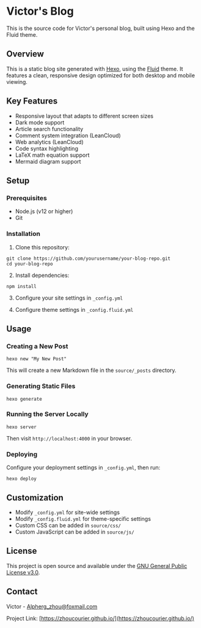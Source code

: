 # Victor's Blog

This is the source code for Victor's personal blog, built using Hexo and the Fluid theme.

## Overview

This is a static blog site generated with [Hexo](https://hexo.io/), using the [Fluid](https://github.com/fluid-dev/hexo-theme-fluid) theme. It features a clean, responsive design optimized for both desktop and mobile viewing.

## Key Features

- Responsive layout that adapts to different screen sizes
- Dark mode support  
- Article search functionality
- Comment system integration (LeanCloud)
- Web analytics (LeanCloud)
- Code syntax highlighting
- LaTeX math equation support
- Mermaid diagram support

## Setup

### Prerequisites

- Node.js (v12 or higher)
- Git

### Installation

1. Clone this repository:

```
git clone https://github.com/yourusername/your-blog-repo.git
cd your-blog-repo
```

2. Install dependencies:

```
npm install
```

3. Configure your site settings in `_config.yml`

4. Configure theme settings in `_config.fluid.yml`

## Usage

### Creating a New Post

```
hexo new "My New Post"
```

This will create a new Markdown file in the `source/_posts` directory.

### Generating Static Files

```
hexo generate
```

### Running the Server Locally

```
hexo server
```

Then visit `http://localhost:4000` in your browser.

### Deploying

Configure your deployment settings in `_config.yml`, then run:

```
hexo deploy
```

## Customization

- Modify `_config.yml` for site-wide settings
- Modify `_config.fluid.yml` for theme-specific settings
- Custom CSS can be added in `source/css/`
- Custom JavaScript can be added in `source/js/`

## License

This project is open source and available under the [GNU General Public License v3.0](LICENSE).

## Contact

Victor - Alpherg_zhou@foxmail.com

Project Link: [https://zhoucourier.github.io/](https://zhoucourier.github.io/)
